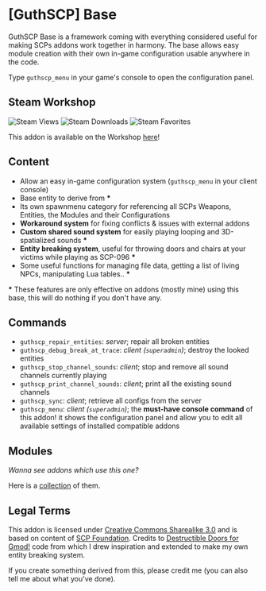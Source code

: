# [GuthSCP] Base

GuthSCP Base is a framework coming with everything considered useful for making SCPs addons work together in harmony.
The base allows easy module creation with their own in-game configuration usable anywhere in the code.

Type `guthscp_menu` in your game's console to open the configuration panel.

## Steam Workshop
![Steam Views](https://img.shields.io/steam/views/3034737316?color=red&style=for-the-badge)
![Steam Downloads](https://img.shields.io/steam/downloads/3034737316?color=red&style=for-the-badge)
![Steam Favorites](https://img.shields.io/steam/favorites/3034737316?color=red&style=for-the-badge)

This addon is available on the Workshop [here](https://steamcommunity.com/sharedfiles/filedetails/?id=3034737316)!

## Content
+ Allow an easy in-game configuration system (`guthscp_menu` in your client console)
+ Base entity to derive from **\***
+ Its own spawnmenu category for referencing all SCPs Weapons, Entities, the Modules and their Configurations
+ **Workaround system** for fixing conflicts & issues with external addons
+ **Custom shared sound system** for easily playing looping and 3D-spatialized sounds **\***
+ **Entity breaking system**, useful for throwing doors and chairs at your victims while playing as SCP-096 **\***
+ Some useful functions for managing file data, getting a list of living NPCs, manipulating Lua tables.. **\***

**\*** These features are only effective on addons (mostly mine) using this base, this will do nothing if you don't have any.

## Commands
+ `guthscp_repair_entities`: *server*; repair all broken entities
+ `guthscp_debug_break_at_trace`: *client (`superadmin`)*; destroy the looked entities
+ `guthscp_stop_channel_sounds`: *client*; stop and remove all sound channels currently playing
+ `guthscp_print_channel_sounds`: *client*; print all the existing sound channels 
+ `guthscp_sync`: *client*; retrieve all configs from the server
+ `guthscp_menu`: *client (`superadmin`)*; the **must-have console command** of this addon! it shows the configuration panel and allow you to edit all available settings of installed compatible addons

## Modules
*Wanna see addons which use this one?* 

Here is a [collection](https://steamcommunity.com/workshop/filedetails/?id=3034749707) of them.

## Legal Terms
This addon is licensed under [Creative Commons Sharealike 3.0](https://creativecommons.org/licenses/by-sa/3.0/) and is based on content of [SCP Foundation](http://scp-wiki.wikidot.com/). Credits to [Destructible Doors for Gmod!](https://steamcommunity.com/sharedfiles/filedetails/?id=290961117) code from which I drew inspiration and extended to make my own entity breaking system.

If you create something derived from this, please credit me (you can also tell me about what you've done).